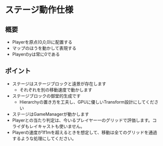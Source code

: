 # ステージ動作仕様

## 概要
- Playerを原点(0,0,0)に配置する
- マップのほうを動かして表現する
- Playerのyは常に0である

## ポイント
- ステージはステージブロックと遠景が存在します
  - それぞれを別の移動速度で動かします
- ステージブロックの御堂的生成です
  - Hierarchyの置き方を工夫し、GPUに優しいTransform設計にしてください
- ステージはGameManagerが動かします
- Playerとの当たり判定は、今いるプレイヤー一のグリッドで評価します。コライダもレイキャストも使いません。
- Playerの速度が1f1mを超えるときを想定して、移動は全てのグリッドを通過するような処理にしてください。
